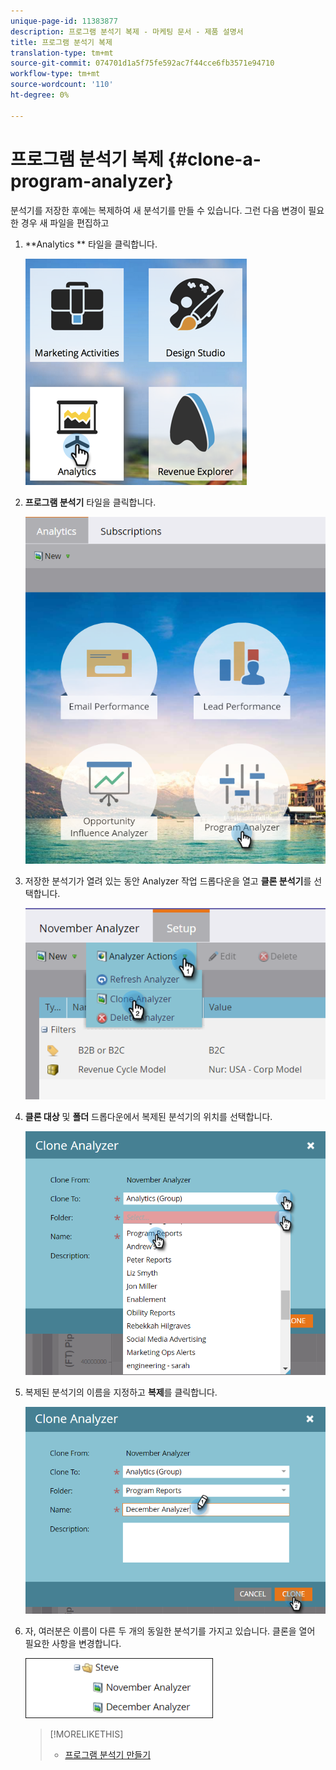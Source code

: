 ```yaml
---
unique-page-id: 11383877
description: 프로그램 분석기 복제 - 마케팅 문서 - 제품 설명서
title: 프로그램 분석기 복제
translation-type: tm+mt
source-git-commit: 074701d1a5f75fe592ac7f44cce6fb3571e94710
workflow-type: tm+mt
source-wordcount: '110'
ht-degree: 0%

---
```



# 프로그램 분석기 복제 {#clone-a-program-analyzer}

분석기를 저장한 후에는 복제하여 새 분석기를 만들 수 있습니다. 그런 다음 변경이 필요한 경우 새 파일을 편집하고

1. **Analytics ** 타일을 클릭합니다.

   ![](assets/2017-05-01-08-20-37.png)

1. **프로그램 분석기** 타일을 클릭합니다.

   ![](assets/program-analyzer-icon-hand.png)

1. 저장한 분석기가 열려 있는 동안 Analyzer 작업 드롭다운을 열고 **클론 분석기**&#x200B;를 선택합니다.

   ![](assets/image2016-10-31-16-3a12-3a6.png)

1. **클론 대상** 및 **폴더** 드롭다운에서 복제된 분석기의 위치를 선택합니다.

   ![](assets/image2016-10-31-16-3a13-3a42.png)

1. 복제된 분석기의 이름을 지정하고 **복제**&#x200B;를 클릭합니다.

   ![](assets/image2016-10-31-16-3a15-3a15.png)

1. 자, 여러분은 이름이 다른 두 개의 동일한 분석기를 가지고 있습니다. 클론을 열어 필요한 사항을 변경합니다.

   ![](assets/image2016-10-31-16-3a17-3a11.png)

   >[!MORELIKETHIS]
   >
   >
   >    
   >    
   >    * [프로그램 분석기 만들기](create-a-program-analyzer.md)


